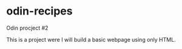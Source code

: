 # odin-recipes
Odin procject #2

This is a project were I will build a basic webpage using only HTML.